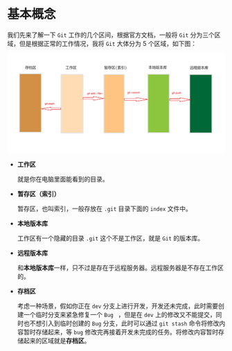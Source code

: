 # 基本概念

我们先来了解一下 `Git` 工作的几个区间，根据官方文档，一般将 `Git` 分为三个区域，但是根据正常的工作情况，我将 `Git` 大体分为 5 个区域，如下图： 

![Git Partion](../images/git_partion.png)

* **工作区** 

  就是你在电脑里面能看到的目录。

* **暂存区（索引）**

  暂存区，也叫索引，一般存放在 `.git` 目录下面的 `index` 文件中。

* **本地版本库**

  工作区有一个隐藏的目录 `.git` 这个不是工作区，就是 `Git` 的版本库。

* **远程版本库**

  和**本地版本库**一样，只不过是存在于远程服务器。远程服务器是不存在工作区的。

* **存档区**

  考虑一种场景，假如你正在 `dev` 分支上进行开发，开发还未完成，此时需要创建一个临时分支来紧急修复一个 `Bug ` ，但是在 `dev` 上的修改又不能提交，同时也不想引入到临时创建的 `Bug` 分支，此时可以通过 `git stash` 命令将修改内容暂时存储起来，等 `bug` 修改完再接着开发未完成的任务。将修改内容暂时存储起来的区域就是**存档区**。

